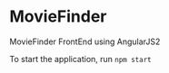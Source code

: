 # MovieFinder
MovieFinder FrontEnd using AngularJS2

To start the application, run  ``` npm start ```
